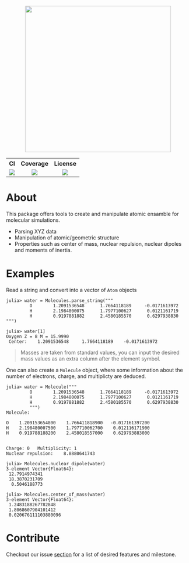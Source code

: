 <p align="center">
  <img src="images/logo.png" width="400" alt=""/>
</p>

<table align="center">
  <tr>
    <th>CI</th>
    <th>Coverage</th>
    <th>License</th>
  </tr>
  <tr>
    <td align="center">
      <a href=https://github.com/FermiQC/Molecules.jl/actions/workflows/CI.yml>
      <img src=https://github.com/FermiQC/Molecules.jl/actions/workflows/CI.yml/badge.svg>
      </a> 
    </td>
    <td align="center">
      <a href=https://codecov.io/gh/FermiQC/Molecules.jl>
      <img src=https://codecov.io/gh/FermiQC/Molecules.jl/branch/main/graph/badge.svg?token=NQDJ0QYLB0>
      </a> 
    </td>
    <td align="center">
      <a href=https://github.com/FermiQC/Molecules.jl/blob/main/LICENSE>
      <img src=https://img.shields.io/badge/License-MIT-blue.svg>
      </a>
    </td>
  </tr>
</table> 

# About 

This package offers tools to create and manipulate atomic ensamble for molecular simulations.

- Parsing XYZ data
- Manipulation of atomic/geometric structure
- Properties such as center of mass, nuclear repulsion, nuclear dipoles and moments of inertia.

# Examples

Read a string and convert into a vector of `Atom` objects

```
julia> water = Molecules.parse_string("""
         O        1.2091536548      1.7664118189     -0.0171613972
         H        2.1984800075      1.7977100627      0.0121161719
         H        0.9197881882      2.4580185570      0.6297938830
""")

julia> water[1]
Oxygen Z = 8 M = 15.9990
 Center:    1.2091536548     1.7664118189    -0.0171613972
```

> Masses are taken from standard values, you can input the desired mass values as an extra column after the element symbol.

One can also create a `Molecule` object, where some information about the number of electrons, charge, and multiplicty are deduced.

```
julia> water = Molecule("""
         O        1.2091536548      1.7664118189     -0.0171613972
         H        2.1984800075      1.7977100627      0.0121161719
         H        0.9197881882      2.4580185570      0.6297938830
         """)
Molecule:

O    1.209153654800    1.766411818900   -0.017161397200
H    2.198480007500    1.797710062700    0.012116171900
H    0.919788188200    2.458018557000    0.629793883000


Charge: 0   Multiplicity: 1   
Nuclear repulsion:    8.8880641743

julia> Molecules.nuclear_dipole(water)
3-element Vector{Float64}:
 12.7914974341
 18.3870231709
  0.5046188773

julia> Molecules.center_of_mass(water)
3-element Vector{Float64}:
 1.2483188267782848
 1.8068607904101412
 0.020676111103880096
```

# Contribute

Checkout our issue [section](https://github.com/FermiQC/Molecules.jl/issues) for a list of desired features and milestone.
